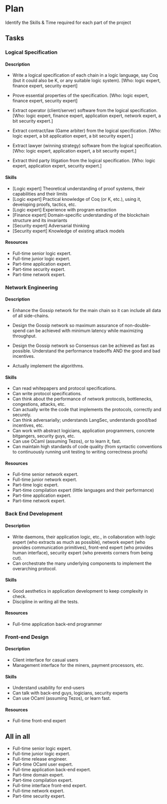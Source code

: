# Plan

Identify the Skills & Time required for each part of the project

## Tasks

### Logical Specification

#### Description

* Write a logical specification of each chain in a logic language,
  say Coq (but it could also be K, or any suitable logic system).
  [Who: logic expert, finance expert, security expert]

* Prove essential properties of the specification.
  [Who: logic expert, finance expert, security expert]

* Extract operator (client/server) software from the logical specification.
  [Who: logic expert, finance expert, application expert, network expert, a bit security expert.]

* Extract contract/law (Game arbiter) from the logical specification.
  [Who: logic expert, a bit application expert, a bit security expert.]

* Extract lawyer (winning strategy) software from the logical specification.
  [Who: logic expert, application expert, a bit security expert.]

* Extract third party litigation from the logical specification.
  [Who: logic expert, application expert, security expert.]

#### Skills

* [Logic expert] Theoretical understanding of proof systems, their capabilities and their limits
* [Logic expert] Practical knowledge of Coq (or K, etc.), using it, developing proofs, tactics, etc.
* [Logic expert] Experience with program extraction
* [Finance expert] Domain-specific understanding of the blockchain structure and its invariants
* [Security expert] Adversarial thinking
* [Security expert] Knowledge of existing attack models

#### Resources

* Full-time senior logic expert.
* Full-time junior logic expert.
* Part-time application expert.
* Part-time security expert.
* Part-time network expert.

### Network Engineering

#### Description

* Enhance the Gossip network for the main chain so it can include all data of all side-chains.

* Design the Gossip network so maximum assurance of non-double-spend can be achieved
  with minimum latency while maximizing throughput.

* Design the Gossip network so Consensus can be achieved as fast as possible.
  Understand the performance tradeoffs AND the good and bad incentives.

* Actually implement the algorithms.

#### Skills

* Can read whitepapers and protocol specifications.
* Can write protocol specifications.
* Can think about the performance of network protocols, bottlenecks, congestions, attacks, etc.
* Can actually write the code that implements the protocols, correctly and securely.
* Can think adversarially; understands LangSec, understands good/bad incentives, etc.
* Can work with abstract logicians, application programmers, concrete bitgangers, security guys, etc.
* Can use OCaml (assuming Tezos), or to learn it, fast.
* Can maintain high standards of code quality
  (from syntactic conventions to continuously running unit testing to writing correctness proofs)

#### Resources

* Full-time senior network expert.
* Full-time junior network expert.
* Part-time logic expert.
* Part-time compilation expert (little languages and their performance)
* Part-time application expert.
* Part-time network expert.

### Back End Development

#### Description

* Write daemons, their application logic, etc., in collaboration with
  logic expert (who extracts as much as possible),
  network expert (who provides communication primitives),
  front-end expert (who provides human interface),
  security expert (who prevents corners from being cut).
* Can orchestrate the many underlying components to implement the overarching protocol.

#### Skills

* Good aesthetics in application development to keep complexity in check.
* Discipline in writing all the tests.

#### Resources

* Full-time application back-end programmer

### Front-end Design

#### Description

* Client interface for casual users
* Management interface for the miners, payment processors, etc.

#### Skills

* Understand usability for end-users
* Can talk with back-end guys, logicians, security experts
* Can use OCaml (assuming Tezos), or learn fast.

#### Resources

* Full-time front-end expert

## All in all

* Full-time senior logic expert.
* Full-time junior logic expert.
* Full-time release engineer.
* Part-time OCaml user expert.
* Full-time application back-end expert.
* Part-time domain expert.
* Part-time compilation expert.
* Full-time interface front-end expert.
* Full-time network expert.
* Part-time security expert.
